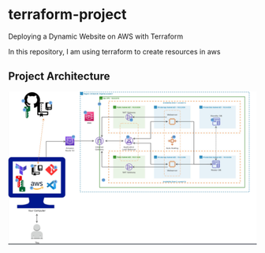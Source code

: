 # terraform-project
Deploying a Dynamic Website on AWS with Terraform

In this repository, I am using terraform to create resources in aws

<h2>Project Architecture</h2>

<img src="terraform_architecture.png" width="800px">
